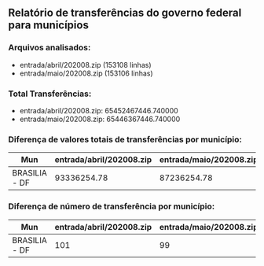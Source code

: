 ## Relatório de transferências do governo federal para municípios
### Arquivos analisados:
* entrada/abril/202008.zip (153108 linhas)
* entrada/maio/202008.zip (153106 linhas)
### Total Transferências:
* entrada/abril/202008.zip: 65452467446.740000
* entrada/maio/202008.zip: 65446367446.740000
### Diferença de valores totais de transferências por município:
| Mun | entrada/abril/202008.zip | entrada/maio/202008.zip | Diff | Percent |
| --- | --- | --- | --- | --- |
| BRASILIA - DF | 93336254.78 | 87236254.78 | -6100000.00 | -6.54 |
### Diferença de número de transferência por município:
| Mun | entrada/abril/202008.zip | entrada/maio/202008.zip | Diff | Percent |
| --- | --- | --- | --- | --- |
| BRASILIA - DF | 101 | 99 | -2 | -1 |
